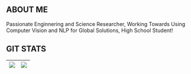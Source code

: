 ## ABOUT ME
Passionate Enginnering and Science Researcher, Working Towards Using Computer Vision and NLP for Global Solutions, High School Student!

## GIT STATS
<img src="https://github-readme-stats.vercel.app/api?username=sriramelango&&show_icons=true&count_private=true&theme=midnight-purple"/>|<img src="https://github-readme-streak-stats.herokuapp.com/?user=sriramelango&theme=midnight-purple"/>|
|---|---|


